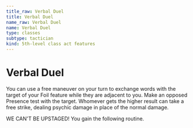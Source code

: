 ```yaml
---
title_raw: Verbal Duel
title: Verbal Duel
name_raw: Verbal Duel
name: Verbal Duel
type: classes
subtype: tactician
kind: 5th-level class act features
---
```


# Verbal Duel

You can use a free maneuver on your turn to exchange words with the target of your Foil feature while they are adjacent to you. Make an opposed Presence test with the target. Whomever gets the higher result can take a free strike, dealing psychic damage in place of the normal damage.

WE CAN'T BE UPSTAGED! You gain the following routine.
